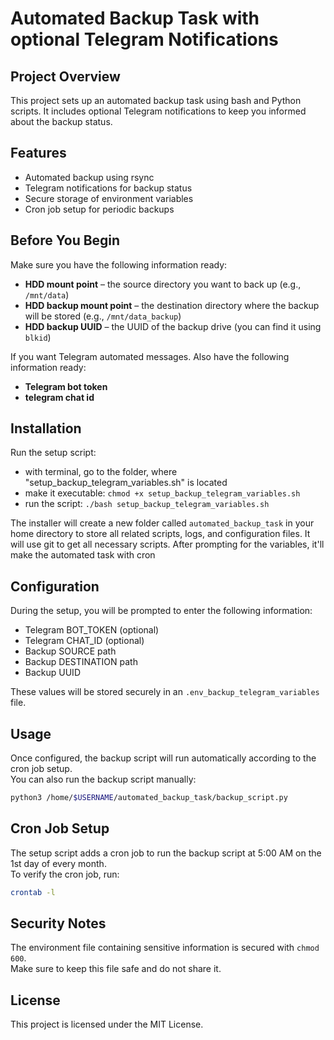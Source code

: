 # Automated Backup Task with optional Telegram Notifications

## Project Overview
This project sets up an automated backup task using bash and Python scripts. It includes optional Telegram notifications to keep you informed about the backup status.

## Features
- Automated backup using rsync
- Telegram notifications for backup status
- Secure storage of environment variables
- Cron job setup for periodic backups

## Before You Begin

Make sure you have the following information ready:

- **HDD mount point** – the source directory you want to back up (e.g., `/mnt/data`)
- **HDD backup mount point** – the destination directory where the backup will be stored (e.g., `/mnt/data_backup`)
- **HDD backup UUID** – the UUID of the backup drive (you can find it using `blkid`)

If you want Telegram automated messages. Also have the following information ready:
- **Telegram bot token**
- **telegram chat id**

## Installation
 Run the setup script:
 - with terminal, go to the folder, where "setup_backup_telegram_variables.sh" is located
 - make it executable: `chmod +x setup_backup_telegram_variables.sh`
 - run the script: `./bash setup_backup_telegram_variables.sh`

  The installer will create a new folder called `automated_backup_task` in your home directory to store all related scripts, logs, and configuration files. It will use git to get all necessary scripts. After prompting for the variables, it'll make the automated task with cron

## Configuration
During the setup, you will be prompted to enter the following information:
- Telegram BOT_TOKEN (optional)
- Telegram CHAT_ID (optional)
- Backup SOURCE path
- Backup DESTINATION path
- Backup UUID

These values will be stored securely in an `.env_backup_telegram_variables` file.

## Usage
Once configured, the backup script will run automatically according to the cron job setup.  
You can also run the backup script manually:

```bash
python3 /home/$USERNAME/automated_backup_task/backup_script.py
```

## Cron Job Setup
The setup script adds a cron job to run the backup script at 5:00 AM on the 1st day of every month.  
To verify the cron job, run:

```bash
crontab -l
```

## Security Notes
The environment file containing sensitive information is secured with `chmod 600`.  
Make sure to keep this file safe and do not share it.

## License
This project is licensed under the MIT License.
